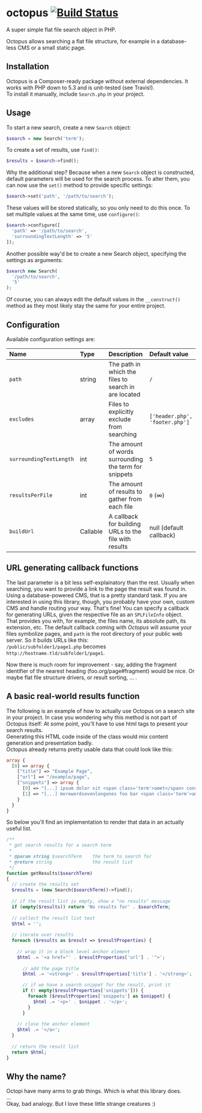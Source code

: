 # octopus [![Build Status](https://travis-ci.org/Radiergummi/octopus.svg?branch=master)](https://travis-ci.org/Radiergummi/octopus)
A super simple flat file search object in PHP.  

Octopus allows searching a flat file structure, for example in a database-less CMS or a small static page.


## Installation
Octopus is a Composer-ready package without external dependencies. It works with PHP down to 5.3 and is unit-tested (see Travis!).  
To install it manually, include `Search.php` in your project.

## Usage
To start a new search, create a new `Search` object:

```php
$search = new Search('term');
```

To create a set of results, use `find()`:

```php
$results = $search->find();
```

Why the additional step? Because when a new `Search` object is constructed, default parameters will be used for the search process. To alter them, you can now use the `set()` method to provide specific settings:

```php
$search->set('path', '/path/to/search');
```

These values will be stored statically, so you only need to do this once. To set multiple values at the same time, use `configure()`:

```php
$search->configure([
  'path' => '/path/to/search',
  'surroundingTextLength' => '5'
]);
```

Another possible way'd be to create a new Search object, specifying the settings as arguments:  

```php
$search new Search(
  '/path/to/search',
  '5'
);
```

Of course, you can always edit the default values in the `__construct()` method as they most likely stay the same for your entire project.


## Configuration

Available configuration settings are:

| Name                    | Type     | Description                                           | Default value                  |
|:------------------------|:---------|:------------------------------------------------------|:-------------------------------|
| `path`                  | string   | The path in which the files to search in are located  | `/`              |
| `excludes`              | array    | Files to explicitly exclude from searching            | `['header.php', 'footer.php']` |
| `surroundingTextLength` | int      | The amount of words surrounding the term for snippets | `5`                            |
| `resultsPerFile`        | int      | The amount of results to gather from each file        | `0` (∞)                        |
| `buildUrl`              | Callable | A callback for building URLs to the file with results | null (default callback)        |


## URL generating callback functions

The last parameter is a bit less self-explainatory than the rest. Usually when searching, you want to provide a link to the page the result was found in. Using a database-powered CMS, that is a pretty standard task. If you are interested in using this library, though, you probably have your own, custom CMS and handle routing your way. That's fine! You can specify a callback for generating URLs, given the respective file as an `SPLFileInfo` object.  
That provides you with, for example, the files name, its absolute path, its extension, etc. The default callback coming with *Octopus* will assume your files symbolize pages, and `path` is the root directory of your public web server. So it builds URLs like this:  
`/public/subfolder1/page1.php` becomes `http://hostname.tld/subfolder1/page1`.

Now there is much room for improvement - say, adding the fragment identifier of the nearest heading (foo.org/page#fragment) would be nice. Or maybe flat file structure drivers, or result sorting, ... .

## A basic real-world results function
The following is an example of how to actually use Octopus on a search site in your project. In case you wondering why this method is not part of Octopus itself: At some point, you'll have to use html tags to present your search results.  
Generating this HTML code inside of the class would mix content generation and presentation badly.  
Octopus already returns pretty usable data that could look like this:

```php
array {
  [0] => array {
    ["title"] => "Example Page",
    ["url"] => "/example/page",
    ["snippets"] => array {
      [0] => "[...] ipsum dolor sit <span class='term'>amet</span> consectetur adipiscing elit [...]",
      [1] => "[...] morewordsevenlongones foo bar <span class='term'>amet</span> baz bar foo [...]"
    }
  }
}
```
So below you'll find an implementation to render that data in an actually useful list.

```php
/**
 * get search results for a search term
 * 
 * @param string $searchTerm    the term to search for
 * @return string               the result list
 */
function getResults($searchTerm)
{
  // create the results set
  $results = (new Search($searchTerm))->find();
  
  // if the result list is empty, show a "no results" message
  if (empty($results)) return 'No results for' . $searchTerm;
  
  // collect the result list text
  $html = '';
  
  // iterate over results
  foreach ($results as $result => $resultProperties) {
    
    // wrap it in a block level anchor element
    $html .= '<a href="' . $resultProperties['url'] . '">';
    
      // add the page title
      $html .= '<strong>' . $resultProperties['title'] . '</strong>';

      // if we have a search snippet for the result, print it
      if (! empty($resultProperties['snippets'])) {
        foreach ($resultProperties['snippets'] as $snippet) {
          $html .= '<p>' . $snippet . '</p>';
        }
      }
    
    // close the anchor element
    $html .= '</a>';
  }
  
  // return the result list
  return $html;
}
```

## Why the name?
Octopi have many arms to grab things. Which is what this library does.  
...  
Okay, bad analogy. But I love these little strange creatures :)
